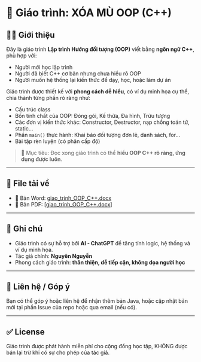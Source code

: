 # 📘 Giáo trình: XÓA MÙ OOP (C++)

## 👨‍🏫 Giới thiệu

Đây là giáo trình **Lập trình Hướng đối tượng (OOP)** viết bằng **ngôn ngữ C++**, phù hợp với:

- Người mới học lập trình
- Người đã biết C++ cơ bản nhưng chưa hiểu rõ OOP
- Người muốn hệ thống lại kiến thức để dạy, học, hoặc làm dự án

Giáo trình được thiết kế với **phong cách dễ hiểu**, có ví dụ minh họa cụ thể, chia thành từng phần rõ ràng như:

- Cấu trúc class
- Bốn tính chất của OOP: Đóng gói, Kế thừa, Đa hình, Trừu tượng
- Các đơn vị kiến thức khác: Constructor, Destructor, nạp chồng toán tử, static...
- Phần `main()` thực hành: Khai báo đối tượng đơn lẻ, danh sách, for...
- Bài tập rèn luyện (có phân cấp độ)

> 🎯 Mục tiêu: Đọc xong giáo trình có thể **hiểu OOP C++ rõ ràng, ứng dụng được luôn**.

---

## 📂 File tải về

- 📄 Bản Word: [giao_trinh_OOP_C++.docx](./giao_trinh_OOP_C++.docx)
- 📕 Bản PDF: [[giao_trinh_OOP_C++.docx](./giao_trinh_OOP_C++.pdf)]
---

## 🤖 Ghi chú

- Giáo trình có sự hỗ trợ bởi **AI - ChatGPT** để tăng tính logic, hệ thống và ví dụ minh họa.
- Tác giả chính: **Nguyên Nguyễn**
- Phong cách giáo trình: **thân thiện, dễ tiếp cận, không dọa người học**

---

## 💬 Liên hệ / Góp ý

Bạn có thể góp ý hoặc liên hệ để nhận thêm bản Java, hoặc cập nhật bản mới tại phần Issue của repo hoặc qua email (nếu có).

---

## ✅ License

Giáo trình được phát hành miễn phí cho cộng đồng học tập, KHÔNG được bán lại trừ khi có sự cho phép của tác giả.
